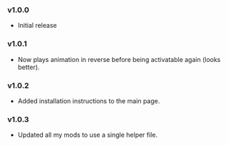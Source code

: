 ### v1.0.0
* Initial release

### v1.0.1
* Now plays animation in reverse before being activatable again (looks better).

### v1.0.2
* Added installation instructions to the main page.

### v1.0.3
* Updated all my mods to use a single helper file.